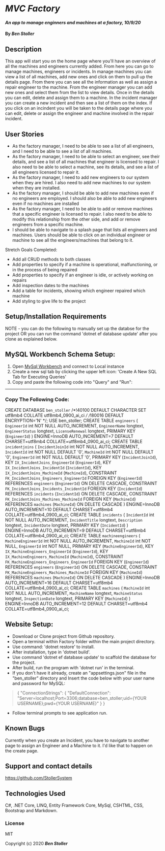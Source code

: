 # _MVC Factory_

#### _An app to manage enginners and machines at a factory, 10/9/20_

#### By _**Ben Stoller**_

## Description

This app will start you on the home page where you'll have an overview of all the machines and engineers currently added. From here you can go to manage machines, engineers or incidents. In manage machines you can view a list of all machines, add new ones and click on them to pull up the details page. From there you can see all the information as well as assign a repair engineer to the machine. 
From the engineer manager you can add new ones and select them from the list to view details. Once in the details you can edit, delete and assign them to a machine. 
In the incident manager you can create a new incident and then see a list of them on the index. If you click on an incindent you will be taken to the details page where you can edit, delete or assign the engineer and machine involved in the repair incident. 

## User Stories
* As the factory manager, I need to be able to see a list of all engineers, and I need to be able to see a list of all machines.
* As the factory manager, I need to be able to select an engineer, see their details, and see a list of all machines that engineer is licensed to repair. I also need to be able to select a machine, see its details, and see a list of all engineers licensed to repair it.
* As the factory manager, I need to add new engineers to our system when they are hired. I also need to add new machines to our system when they are installed.
* As the factory manager, I should be able to add new machines even if no engineers are employed. I should also be able to add new engineers even if no machines are installed
* As the factory manager, I need to be able to add or remove machines that a specific engineer is licensed to repair. I also need to be able to modify this relationship from the other side, and add or remove engineers from a specific machine.
* I should be able to navigate to a splash page that lists all engineers and machines. Users should be able to click on an individual engineer or machine to see all the engineers/machines that belong to it.


Stretch Goals Completed:

* Add all CRUD methods to both classes
* Add properties to specify if a machine is operational, malfunctioning, or in the process of being repaired
* Add properties to specify if an engineer is idle, or actively working on repairs
* Add inspection dates to the machines
* Add a table for incidents, showing which engineer repaired which machine
* Add styling to give life to the project




## Setup/Installation Requirements

NOTE - you can do the following to manually set up the databse for the project OR you can run the command 'dotnet ef database update' after you clone as explained below. 

## MySQL Workbench Schema Setup:
1. Open [MySql Workbench](https://www.mysql.com/products/workbench/) and connect to Local instance
2. Create a new sql tab by clicking the upper left icon: 'Create A New SQL Tab for Executing Queries'
3. Copy and paste the following code into "Query" and "Run":
---
### **Copy The Following Code:**
CREATE DATABASE `ben_stoller` /*!40100 DEFAULT CHARACTER SET utf8mb4 COLLATE utf8mb4_0900_ai_ci */ /*!80016 DEFAULT ENCRYPTION='N' */;
USE ben_stoller;
CREATE TABLE `engineers` (
  `EngineerId` int NOT NULL AUTO_INCREMENT,
  `EngineerName` longtext,
  `EngineerStatus` longtext,
  `LicenseRenewal` longtext,
  PRIMARY KEY (`EngineerId`)
) ENGINE=InnoDB AUTO_INCREMENT=7 DEFAULT CHARSET=utf8mb4 COLLATE=utf8mb4_0900_ai_ci;
CREATE TABLE `incidentjoins` (
  `IncidentJoinId` int NOT NULL AUTO_INCREMENT,
  `IncidentId` int NOT NULL DEFAULT '0',
  `MachineId` int NOT NULL DEFAULT '0',
  `EngineerId` int NOT NULL DEFAULT '0',
  PRIMARY KEY (`IncidentJoinId`),
  KEY `IX_IncidentJoins_EngineerId` (`EngineerId`),
  KEY `IX_IncidentJoins_IncidentId` (`IncidentId`),
  KEY `IX_IncidentJoins_MachineId` (`MachineId`),
  CONSTRAINT `FK_IncidentJoins_Engineers_EngineerId` FOREIGN KEY (`EngineerId`) REFERENCES `engineers` (`EngineerId`) ON DELETE CASCADE,
  CONSTRAINT `FK_IncidentJoins_Incidents_IncidentId` FOREIGN KEY (`IncidentId`) REFERENCES `incidents` (`IncidentId`) ON DELETE CASCADE,
  CONSTRAINT `FK_IncidentJoins_Machines_MachineId` FOREIGN KEY (`MachineId`) REFERENCES `machines` (`MachineId`) ON DELETE CASCADE
) ENGINE=InnoDB AUTO_INCREMENT=10 DEFAULT CHARSET=utf8mb4 COLLATE=utf8mb4_0900_ai_ci;
CREATE TABLE `incidents` (
  `IncidentId` int NOT NULL AUTO_INCREMENT,
  `IncidentTitle` longtext,
  `Description` longtext,
  `IncidentDate` longtext,
  PRIMARY KEY (`IncidentId`)
) ENGINE=InnoDB AUTO_INCREMENT=9 DEFAULT CHARSET=utf8mb4 COLLATE=utf8mb4_0900_ai_ci;
CREATE TABLE `machineengineers` (
  `MachineEngineerId` int NOT NULL AUTO_INCREMENT,
  `MachineId` int NOT NULL,
  `EngineerId` int NOT NULL,
  PRIMARY KEY (`MachineEngineerId`),
  KEY `IX_MachineEngineers_EngineerId` (`EngineerId`),
  KEY `IX_MachineEngineers_MachineId` (`MachineId`),
  CONSTRAINT `FK_MachineEngineers_Engineers_EngineerId` FOREIGN KEY (`EngineerId`) REFERENCES `engineers` (`EngineerId`) ON DELETE CASCADE,
  CONSTRAINT `FK_MachineEngineers_Machines_MachineId` FOREIGN KEY (`MachineId`) REFERENCES `machines` (`MachineId`) ON DELETE CASCADE
) ENGINE=InnoDB AUTO_INCREMENT=16 DEFAULT CHARSET=utf8mb4 COLLATE=utf8mb4_0900_ai_ci;
CREATE TABLE `machines` (
  `MachineId` int NOT NULL AUTO_INCREMENT,
  `MachineName` longtext,
  `MachineStatus` longtext,
  `InspectionDate` longtext,
  PRIMARY KEY (`MachineId`)
) ENGINE=InnoDB AUTO_INCREMENT=12 DEFAULT CHARSET=utf8mb4 COLLATE=utf8mb4_0900_ai_ci;


## Website Setup:
* Download or Clone project from Github repository.
* Open a terminal within Factory folder within the main project directory.
* Use command: 'dotnet restore' to install.
* After installation, type in 'dotnet build'.
* Use command 'dotnet ef database update' to scaffold the database for the project. 
* After build, run the program with 'dotnet run' in the terminal.
* If you don't have it already, create an "appsettings.json" file in the "ben_stoller" directory and Insert the code below with your user name and password for MySQL: 

> {
>  "ConnectionStrings": {
>      "DefaultConnection": "Server=localhost;Port=3306;database=ben_stoller;uid={YOUR USERNAME};pwd={YOUR USERNAME}"
>  }
>}

* Follow terminal prompts to see application run.


## Known Bugs

Currently when you create an Incident, you have to navigate to another page to assign an Engineer and a Machine to it. I'd like that to happen on the create page. 


## Support and contact details

https://github.com/StollerSystem

## Technologies Used

C#, .NET Core, LINQ, Entity Framework Core, MySql, CSHTML, CSS, Bootstrap and Markdown.


### License

MIT

Copyright (c) 2020 **_Ben Stoller_**

